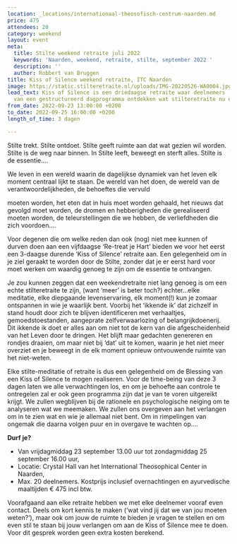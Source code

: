 ```yaml
---
location: _locations/internationaal-theosofisch-centrum-naarden.md
price: 475
attendees: 20
category: weekend
layout: event
meta:
  title: Stilte weekend retraite juli 2022
  keywords: 'Naarden, weekend, retraite, stilte, september 2022 '
  description: ''
  author: Robbert van Bruggen
title: Kiss of Silence weekend retraite, ITC Naarden
image: https://static.stilteretraite.nl/uploads/IMG-20220526-WA0004.jpg
lead_text: Kiss of Silence is een driedaagse retraite waar deelnemers  op geleide
  van een gestructureerd dagprogramma ontdekken wat stilteretraite nu eigenlijk is.
from_date: 2022-09-23 13:00:00 +0200
to_date: 2022-09-25 16:00:00 +0200
length_of_time: 3 dagen

---
```

Stilte trekt. Stilte ontdoet. Stilte geeft ruimte aan dat wat gezien wil worden. Stilte is de weg naar binnen. In Stilte leeft, beweegt en sterft alles. Stilte is de essentie….

We leven in een wereld waarin de dagelijkse dynamiek van het leven elk moment centraal lijkt te staan. De wereld van het doen, de wereld van de verantwoordelijkheden, de behoeftes die vervuld

moeten worden, het eten dat in huis moet worden gehaald, het nieuws dat gevolgd moet worden, de dromen en hebberigheden die gerealiseerd moeten worden, de teleurstellingen die we hebben, de verliefdheden die zich voordoen….

Voor degenen die om welke reden dan ook (nog) niet mee kunnen of durven doen aan een vijfdaagse ‘Re-treat je Hart’ bieden we voor het eerst een 3-daagse durende ‘Kiss of Silence’ retraite aan. Een gelegenheid om in je ziel geraakt te worden door de Stilte, zonder dat je er eerst hard voor moet werken om waardig genoeg te zijn om de essentie te ontvangen.

Je zou kunnen zeggen dat een weekendretraite niet lang genoeg is om een echte stilteretraite te zijn, (want ‘meer’ is beter toch?) echter…elke meditatie, elke diepgaande levenservaring, elk moment(!) kun je zomaar ontspannen in wie je waarlijk bent. Voorbij het ‘ikkende ik’ dat zichzelf in stand houdt door zich te blijven identificeren met verhaaltjes, gemoedstoestanden, aangeprate zelfverwaarlozing of belangrijkdoenerij. Dit ikkende ik doet er alles aan om niet tot de kern van die afgescheidenheid van het Leven door te dringen. Het blijft maar gedachten genereren en rondjes draaien, om maar niet bij ‘dat’ uit te komen, waarin je het niet meer overziet en je beweegt in de elk moment opnieuw ontvouwende ruimte van het niet-weten.

Elke stilte-meditatie of retraite is dus een gelegenheid om de Blessing van een Kiss of Silence te mogen realiseren. Voor de time-being van deze 3 dagen laten we alle verwachtingen los, en om je behoefte aan controle te ontregelen zal er ook geen programma zijn dat je van te voren uitgereikt krijgt. We zullen wegblijven bij de rationele en psychologische neiging om te analyseren wat we meemaken. We zullen ons overgeven aan het verlangen om in te zien wat en wie je allemaal niet bent. Om in rimpelingen van ongemak die daarna volgen puur en in overgave te wachten op….

**Durf je?**

* Van vrijdagmiddag 23 september 13.00 uur tot zondagmiddag 25 september 16.00 uur,
* Locatie: Crystal Hall van het International Theosophical Center in Naarden,
* Max. 20 deelnemers. Kostprijs inclusief overnachtingen en ayurvedische maaltijden € 475 incl btw.

Voorafgaand aan elke retraite hebben we met elke deelnemer vooraf even contact. Deels om kort kennis te maken (‘wat vind jij dat we van jou moeten weten?’), maar ook om jouw de ruimte te bieden je vragen te stellen en om even stil te staan bij jouw verlangen om aan de Kiss of Silence mee te doen. Voor dit gesprek worden geen extra kosten berekend.